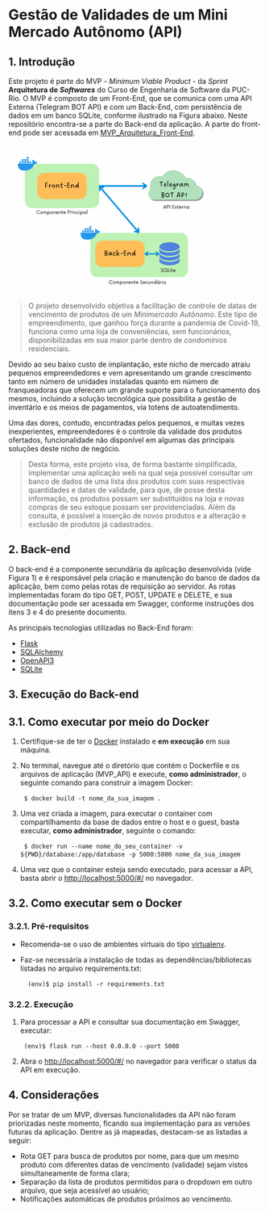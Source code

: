 # Gestão de Validades de um Mini Mercado Autônomo (API)
## 1. Introdução

Este projeto é parte do MVP - _Minimum Viable Product_ - da _Sprint_ **Arquitetura de _Softwares_** do Curso de Engenharia de Software da PUC-Rio. O MVP é composto de um Front-End, que se comunica com uma API Externa (Telegram BOT API) e com um Back-End, com persistência de dados em um banco SQLite, conforme ilustrado na Figura abaixo. Neste repositório encontra-se a parte do Back-end da aplicação. A parte do front-end pode ser acessada em [MVP_Arquitetura_Front-End](https://github.com/CarolinaRamalhoGit/MVP_Arquitetura_Front_end).

![Figura 1 - Arquitetura da Aplicação](img/Diagrama.png)



>O projeto desenvolvido objetiva a facilitação de controle de datas de vencimento de produtos de um *Minimercado Autônomo*. Este tipo de empreendimento, que ganhou força durante a pandemia de Covid-19, funciona como uma loja de conveniências, sem funcionários, disponibilizadas em sua maior parte dentro de condomínios residenciais.

Devido ao seu baixo custo de implantação, este nicho de mercado atraiu pequenos empreendedores e vem apresentando um grande crescimento tanto em número de unidades instaladas quanto em número de franqueadoras que oferecem um grande suporte para o funcionamento dos mesmos, incluindo a solução tecnológica que possibilita a gestão de inventário e os meios de pagamentos, via totens de autoatendimento.

Uma das dores, contudo, encontradas pelos pequenos, e muitas vezes inexperientes, empreendedores é o controle da validade dos produtos ofertados, funcionalidade não disponível em algumas das principais soluções deste nicho de negócio.

>Desta forma, este projeto visa, de forma bastante simplificada, implementar uma aplicação web na qual seja possível consultar um banco de dados de uma lista dos produtos com suas respectivas quantidades e datas de validade, para que, de posse desta informação, os produtos possam ser substituídos na loja e novas compras de seu estoque possam ser providenciadas. Além da consulta, é possível a inserção de novos produtos e a alteração e exclusão de produtos já cadastrados.
  
  
## 2. Back-end

O back-end é a componente secundária da aplicação desenvolvida (vide Figura 1) e é responsável pela criação e manutenção do banco de dados da aplicação, bem como pelas rotas de requisição ao servidor. As rotas implementadas foram do tipo GET, POST, UPDATE e DELETE, e sua documentação pode ser acessada em Swagger, conforme instruções dos itens 3 e 4 do presente documento.

As principais tecnologias utilizadas no Back-End foram:
 - [Flask](https://flask.palletsprojects.com/en/2.3.x/)
 - [SQLAlchemy](https://www.sqlalchemy.org/)
 - [OpenAPI3](https://swagger.io/specification/)
 - [SQLite](https://www.sqlite.org/index.html)


## 3. Execução do Back-end
## 3.1. Como executar por meio do Docker

1. Certifique-se de ter o [Docker](https://docs.docker.com/engine/install/) instalado e **em execução** em sua máquina.

2. No terminal, navegue até o diretório que contém o Dockerfile e os arquivos de aplicação (MVP_API) e execute, **como administrador**, o seguinte comando para construir a imagem Docker:

        $ docker build -t nome_da_sua_imagem .

3. Uma vez criada a imagem, para executar o container com compartilhamento da base de dados entre o host e o guest, basta executar, **como administrador**, seguinte o comando:

        $ docker run --name nome_do_seu_container -v ${PWD}/database:/app/database -p 5000:5000 nome_da_sua_imagem

4. Uma vez que o container esteja sendo executado, para acessar a API, basta abrir o [http://localhost:5000/#/](http://localhost:5000/#/) no navegador.


## 3.2. Como executar sem o Docker
### 3.2.1. Pré-requisitos
- Recomenda-se o uso de ambientes virtuais do tipo [virtualenv](https://virtualenv.pypa.io/en/latest/installation.html).

- Faz-se necessária a instalação de todas as dependências/bibliotecas listadas no arquivo requirements.txt:

        (env)$ pip install -r requirements.txt

### 3.2.2. Execução
1. Para processar a API e consultar sua documentação em Swagger, executar:

        (env)$ flask run --host 0.0.0.0 --port 5000

2. Abra o [http://localhost:5000/#/](http://localhost:5000/#/) no navegador para verificar o status da API em execução.


## 4. Considerações
Por se tratar de um MVP, diversas funcionalidades da API não foram priorizadas neste momento, ficando sua implementação para as versões futuras da aplicação. Dentre as já mapeadas, destacam-se as listadas a seguir:

- Rota GET para busca de produtos por nome, para que um mesmo produto com diferentes datas de vencimento (validade) sejam vistos simultaneamente de forma clara;
- Separação da lista de produtos permitidos para o dropdown em outro arquivo, que seja acessível ao usuário;
- Notificações automáticas de produtos próximos ao vencimento.

